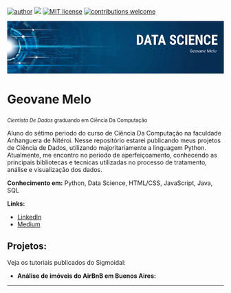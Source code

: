 [![author](https://img.shields.io/badge/author-geovanemelo-red.svg)](https://www.linkedin.com/in/geovane-melo-da-silva-105040147/) [![](https://img.shields.io/badge/python-3.7+-blue.svg)](https://www.python.org/downloads/release/python-365/) [![MIT license](https://img.shields.io/badge/License-MIT-blue.svg)](http://perso.crans.org/besson/LICENSE.html) [![contributions welcome](https://img.shields.io/badge/contributions-welcome-brightgreen.svg?style=flat)](https://github.com/geovanemelo)

<p align="center">
  <img src="portfolio.png" >
</p>

# Geovane Melo
<sub>*Cientista De Dados* graduando em Ciência Da Computação</sub>

Aluno do sétimo periodo do curso de Ciência Da Computação na faculdade Anhanguera de Nitéroi. Nesse repositório estarei publicando meus projetos de Ciência de Dados, utilizando majoritariamente a linguagem Python. Atualmente, me encontro no periodo de aperfeiçoamento, conhecendo as principais bibliotecas e tecnicas utilizadas no processo de tratamento, análise e visualização dos dados.

**Conhecimento em:** Python, Data Science, HTML/CSS, JavaScript, Java, SQL

**Links:**
* [LinkedIn](https://www.linkedin.com/in/geovane-melo-da-silva-105040147/)
* [Medium](https://medium.com/geovanemelo81)


## Projetos:
Veja os tutoriais publicados do Sigmoidal:
* **Análise de imóveis do AirBnB em Buenos Aires:**


---





